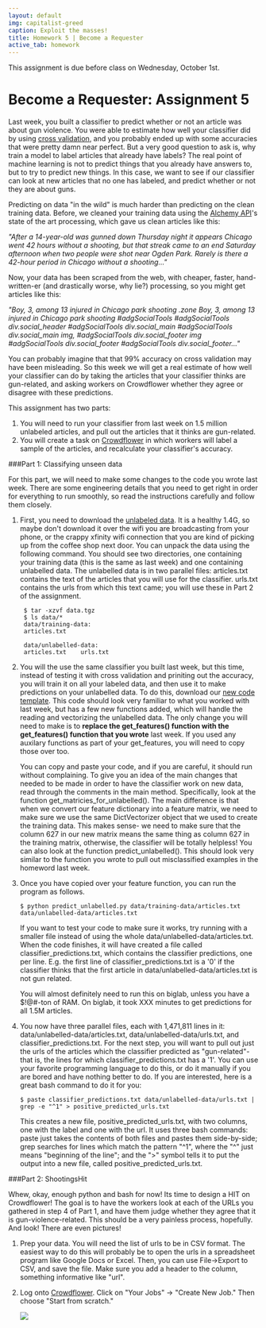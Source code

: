 ```yaml
---
layout: default
img: capitalist-greed
caption: Exploit the masses!
title: Homework 5 | Become a Requester
active_tab: homework
---
```



<div class="alert alert-info">
  This assignment is due before class on Wednesday, October 1st.</div>


Become a Requester<span class="text-muted">: Assignment 5</span> 
=============================================================

Last week, you built a classifier to predict whether or not an article was about gun violence. You were able to estimate how well your classifier did by using [cross validation](), and you probably ended up with some accuracies that were pretty damn near perfect. But a very good question to ask is, why train a model to label articles that already have labels?  The real point of machine learning is not to predict things that you already have answers to, but to try to predict new things. In this case, we want to see if our classifier can look at new articles that no one has labeled, and predict whether or not they are about guns. 

Predicting on data "in the wild" is much harder than predicting on the clean training data. Before, we cleaned your training data using the [Alchemy API]()'s state of the art processing, which gave us clean articles like this:

<i>"After a 14-year-old was gunned down Thursday night it appears Chicago went 42 hours without a shooting, but that streak came to an end Saturday afternoon when two people were shot near Ogden Park. Rarely is there a 42-hour period in Chicago without a shooting..."</i>

Now, your data has been scraped from the web, with cheaper, faster, hand-written-er (and drastically worse, why lie?) processing, so you might get articles like this:

<i>"Boy, 3, among 13 injured in Chicago park shooting .zone Boy, 3, among 13 injured in Chicago park shooting #adgSocialTools #adgSocialTools div.social_header #adgSocialTools div.social_main #adgSocialTools div.social_main img, #adgSocialTools div.social_footer img #adgSocialTools div.social_footer #adgSocialTools div.social_footer..."</i>

You can probably imagine that that 99% accuracy on cross validation may have been misleading. So this week we will get a real estimate of how well your classifier can do by taking the articles that your classifier thinks are gun-related, and asking workers on Crowdflower whether they agree or disagree with these predictions.


This assignment has two parts:

1. You will need to run your classifier from last week on 1.5 million unlabeled articles, and pull out the articles that it thinks are gun-related.
2. You will create a task on [Crowdflower]() in which workers will label a sample of the articles, and recalculate your classifier's accuracy.


###Part 1: Classifying unseen data

For this part, we will need to make some changes to the code you wrote last week. There are some engineering details that you need to get right in order for everything to run smoothly, so read the instructions carefully and follow them closely.  

1. First, you need to download the [unlabeled data](). It is a healthy 1.4G, so maybe don't download it over the wifi you are broadcasting from your phone, or the crappy xfinity wifi connection that you are kind of picking up from the coffee shop next door. You can unpack the data using the following command. You should see two directories, one containing your training data (this is the same as last week) and one containing unlabelled data. The unlabelled data is in two parallel files: articles.txt contains the text of the articles that you will use for the classifier. urls.txt contains the urls from which this text came; you will use these in Part 2 of the assignment.

	<pre><code> $ tar -xzvf data.tgz
	$ ls data/*
	data/training-data:
	articles.txt
	
	data/unlabelled-data:
	articles.txt	urls.txt</code></pre>

2. You will the use the same classifier you built last week, but this time, instead of testing it with cross validation and priniting out the accuracy, you will train it on all your labeled data, and then use it to make predictions on your unlabelled data. To do this, download our [new code template](). This code should look very familiar to what you worked with last week, but has a few new functions added, which will handle the reading and vectorizing the unlabelled data. The only change you will need to make is to <b>replace the get_features() function with the get_features() function that you wrote</b> last week. If you used any auxilary functions as part of your get_features, you will need to copy those over too.  

	You can copy and paste your code, and if you are careful, it should run without complaining. To give you an idea of the main changes that needed to be made in order to have the classifier work on new data, read through the comments in the main method. Specifically, look at the function get_matricies_for_unlabelled(). The main difference is that when we convert our feature dictionary into a feature matrix, we need to make sure we use the same DictVectorizer object that we used to create the training data. This makes sense- we need to make sure that the column 627 in our new matrix means the same thing as column 627 in the training matrix, otherwise, the classifier will be totally helpless! You can also look at the function predict_unlabelled(). This should look very similar to the function you wrote to pull out misclassified examples in the homeword last week. 

3. Once you have copied over your feature function, you can run the program as follows. 

	<pre><code>$ python predict_unlabelled.py data/training-data/articles.txt data/unlabelled-data/articles.txt</code></pre>

	If you want to test your code to make sure it works, try running with a smaller file instead of using the whole data/unlabelled-data/articles.txt. When the code finishes, it will have created a file called classifier_predictions.txt, which contains the classifier predictions, one per line. E.g. the first line of classifier_predictions.txt is a '0' if the classifier thinks that the first article in data/unlabelled-data/articles.txt is not gun related. 

	You will almost definitely need to run this on biglab, unless you have a $!@#-ton of RAM. On biglab, it took XXX minutes to get predictions for all 1.5M articles. 

4. You now have three parallel files, each with 1,471,811 lines in it: data/unlabelled-data/articles.txt, data/unlabelled-data/urls.txt, and classifier_predictions.txt. For the next step, you will want to pull out just the urls of the articles which the classifier predicted as "gun-related"- that is, the lines for which classifier_predictions.txt has a '1'. You can use your favorite programming language to do this, or do it manually if you are bored and have nothing better to do. If you are interested, here is a great bash command to do it for you: 

	<pre><code>$ paste classifier_predictions.txt data/unlabelled-data/urls.txt | grep -e "^1" > positive_predicted_urls.txt</code></pre>

	This creates a new file, positive_predicted_urls.txt, with two columns, one with the label and one with the url. It uses three bash commands: paste just takes the contents of both files and pastes them side-by-side; grep searches for lines which match the pattern "^1", where the "^" just means "beginning of the line"; and the ">" symbol tells it to put the output into a new file, called positive_predicted_urls.txt.


###Part 2: ShootingsHit

Whew, okay, enough python and bash for now! Its time to design a HIT on Crowdflower! The goal is to have the workers look at each of the URLs you gathered in step 4 of Part 1, and have them judge whether they agree that it is gun-violence-related. This should be a very painless process, hopefully. And look! There are even pictures!

1. Prep your data. You will need the list of urls to be in CSV format. The easiest way to do this will probably be to open the urls in a spreadsheet program like Google Docs or Excel. Then, you can use File->Export to CSV, and save the file. Make sure you add a header to the column, something informative like "url". 

2. Log onto [Crowdflower](). Click on "Your Jobs" -> "Create New Job." Then choose "Start from scratch."

	<img src="assets/img/crowdflower-screenshots/new-job"/>



 
